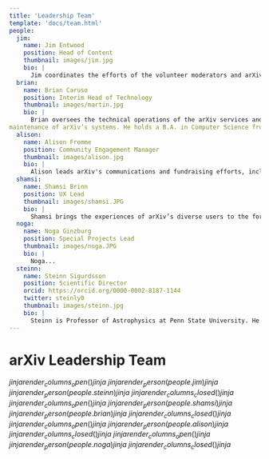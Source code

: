 ```yaml
---
title: 'Leadership Team'
template: 'docs/team.html'
people:
  jim:
    name: Jim Entwood
    position: Head of Content
    thumbnail: images/jim.jpg
    bio: |
      Jim coordinates the efforts of the volunteer moderators and arXiv administrators on the daily flow of papers and user support and works with the Scientific Director to develop and improve arXiv's operations policies. His background is in volunteer management and website development for research groups, and he holds an M.A. in Leadership Studies.
  brian:
    name: Brian Caruso
    position: Interim Head of Technology
    thumbnail: images/martin.jpg
    bio: |
      Brian oversees the technical operations of the arXiv services and supervises the development team. He coordinates operations and
maintenance of arXiv’s systems. He holds a B.A. in Computer Science from Clark University.
  alison:
    name: Alison Fromme
    position: Community Engagement Manager
    thumbnail: images/alison.jpg
    bio: |
      Alison leads arXiv's communications and fundraising efforts, including the membership program for academic and research institutions. Alison's background is in science writing, nonprofit fundraising, and teaching. She is a Cornell University alum and holds an M.S. in Zoology from Washington State University.
  shamsi:
    name: Shamsi Brinn
    position: UX Lead 
    thumbnail: images/shamsi.JPG
    bio: |
      Shamsi brings the experiences of arXiv’s diverse users to the forefront of organizational planning. Her role includes gathering feedback and testing product experiences with users, disseminating research findings, and using feedback to inform design and development across the arXiv platform. Her experience spans design, user experience, user research, and innovation strategy.
  noga:
    name: Noga Ginzburg
    position: Special Projects Lead
    thumbnail: images/noga.JPG
    bio: |
      Noga... 
  steinn:
    name: Steinn Sigurdsson
    position: Scientific Director
    orcid: https://orcid.org/0000-0002-8187-1144
    twitter: steinly0
    thumbnail: images/steinn.jpg
    bio: |
      Steinn is Professor of Astrophysics at Penn State University. He holds a Ph.D. in Theoretical Physics from the California Institute of Technology. His research interests include astrophysics and related areas, ranging from cosmology, large scale dynamics and black holes, to formation and evolution of planets and the prospects for discovering non-terrestrial life.
---
```


arXiv Leadership Team
=====================

$jinja {{ render_columns_open() }} jinja$
$jinja {{ render_person(people.jim) }} jinja$
$jinja {{ render_person(people.steinn) }} jinja$
$jinja {{ render_columns_closed() }} jinja$
$jinja {{ render_columns_open() }} jinja$
$jinja {{ render_person(people.shamsi) }} jinja$
$jinja {{ render_person(people.brian) }} jinja$
$jinja {{ render_columns_closed() }} jinja$
$jinja {{ render_columns_open() }} jinja$
$jinja {{ render_person(people.alison) }} jinja$
$jinja {{ render_columns_closed() }} jinja$
$jinja {{ render_columns_open() }} jinja$
$jinja {{ render_person(people.noga) }} jinja$
$jinja {{ render_columns_closed() }} jinja$
